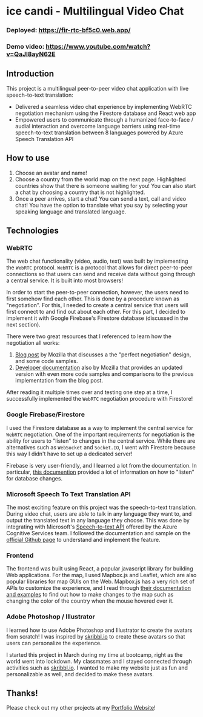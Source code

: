 # ice candi - Multilingual Video Chat
### Deployed: https://fir-rtc-bf5c0.web.app/
### Demo video: https://www.youtube.com/watch?v=QaJl8ayN62E

## Introduction

This project is a multilingual peer-to-peer video chat application with live speech-to-text translation:
- Delivered a seamless video chat experience by implementing WebRTC negotiation mechanism using the 
Firestore database and React web app
- Empowered users to communicate through a humanized face-to-face / audial interaction and overcome 
language barriers using real-time speech-to-text translation between 8 languages powered by Azure Speech Translation API

## How to use
1. Choose an avatar and name!
2. Choose a country from the world map on the next page. Highlighted countries show that there is someone waiting for you! You can also start a chat by choosing a country that is not highlighted.
3. Once a peer arrives, start a chat! You can send a text, call and video chat! You have the option to translate what you say by selecting your speaking language and translated language.

## Technologies
### WebRTC
The web chat functionality (video, audio, text) was built by implementing the `WebRTC` protocol. `WebRTC` is a protocol that allows for direct peer-to-peer connections so that users can send and receive data without going through a central service. It is built into most browsers!

In order to start the peer-to-peer connection, however, the users need to first somehow find each other. This is done by a procedure known as "negotiation". For this, I needed to create a central service that users will first connect to and find out about each other. For this part, I decided to implement it with Google Firebase's Firestore database (discussed in the next section).

There were two great resources that I referenced to learn how the negotiation all works:
1. [Blog post][perfect-blog] by Mozilla that discusses a the "perfect negotiation" design, and some code samples.
2. [Developer documentation][perfect-docs] also by Mozilla that provides an updated version with even more code samples and comparisons to the previous implementation from the blog post.

After reading it multiple times over and testing one step at a time, I successfully implemented the `WebRTC` negotiation procedure with Firestore!

### Google Firebase/Firestore
I used the Firestore database as a way to implement the central service for `WebRTC` negotiation. One of the important requirements for negotiation is the ability for users to "listen" to changes in the central service. While there are alternatives such as `WebSocket` and `Socket.IO`, I went with Firestore because this way I didn't have to set up a dedicated server!

Firebase is very user-friendly, and I learned a lot from the documentation. In particular, [this documention](firebase-listen) provided a lot of information on how to "listen" for database changes.

### Microsoft Speech To Text Translation API
The most exciting feature on this project was the speech-to-text translation. During video chat, users are able to talk in any language they want to, and output the translated text in any language they choose. This was done by integrating with Microsoft's [Speech-to-text API][speech-text-api] offered by the Azure Cognitive Services team. I followed the documentation and sample on the [official Github page][cognitive-github] to understand and implement the feature.

### Frontend
The frontend was built using React, a popular javascript library for building Web applications. For the map, I used Mapbox.js and Leaflet, which are also popular libraries for map GUIs on the Web. Mapbox.js has a very rich set of APIs to customize the experience, and I read through [their documentation and examples][mapbox-examples] to find out how to make changes to the map such as changing the color of the country when the mouse hovered over it.

### Adobe Photoshop / Illustrator
I learned how to use Adobe Photoshop and Illustrator to create the avatars from scratch! I was inspired by [skribbl.io][skribbl] to create these avatars so that users can personalize the experience.

I started this project in March during my time at bootcamp, right as the world went into lockdown. My classmates and I stayed connected through activities such as [skribbl.io][skribbl]. I wanted to make my website just as fun and personalizable as well, and decided to make these avatars.

## Thanks!
Please check out my other projects at my [Portfolio Website][portfolio]!

[perfect-blog]: https://blog.mozilla.org/webrtc/perfect-negotiation-in-webrtc/
[perfect-docs]: https://developer.mozilla.org/en-US/docs/Web/API/WebRTC_API/Perfect_negotiation
[firebase-listen]: https://firebase.google.com/docs/firestore/query-data/listen
[speech-text-api]: https://azure.microsoft.com/en-us/services/cognitive-services/speech-to-text/
[cognitive-github]: https://github.com/Azure-Samples/cognitive-services-speech-sdk/tree/master/samples/js/browser
[mapbox-examples]: https://docs.mapbox.com/mapbox.js/example/v1.0.0/
[skribbl]: https://skribbl.io/
[portfolio]: https://akimi-yano.github.io/